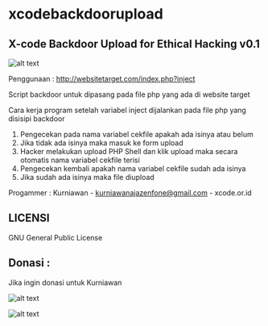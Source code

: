 # xcodebackdoorupload

X-code Backdoor Upload for Ethical Hacking v0.1
-----------------------------------------------

![alt text](http://xcode.or.id/04_small-logo.png)


Penggunaan : http://websitetarget.com/index.php?inject

Script backdoor untuk dipasang pada file php yang ada di website target 

Cara kerja program setelah variabel inject dijalankan pada file php yang disisipi backdoor
1. Pengecekan pada nama variabel cekfile apakah ada isinya atau belum
2. Jika tidak ada isinya maka masuk ke form upload
3. Hacker melakukan upload PHP Shell dan klik upload maka secara otomatis nama variabel cekfile terisi 
4. Pengecekan kembali apakah nama variabel cekfile sudah ada isinya
5. Jika sudah ada isinya maka file diupload

Progammer : Kurniawan - kurniawanajazenfone@gmail.com - xcode.or.id


LICENSI
------- 

GNU General Public License 



Donasi :
-----------------------------------

Jika ingin donasi untuk Kurniawan 

![alt text](http://xcodeserver.my.id/gofood.png)

![alt text](http://xcodeserver.my.id/gopay.png)
